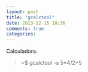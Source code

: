 ```yaml
---
layout: post
title: "gcalctool"
date: 2013-12-15 18:36
comments: true
categories: 
---
```

Calculadora.

>~$ gcalctool -s 5*4/2+5

